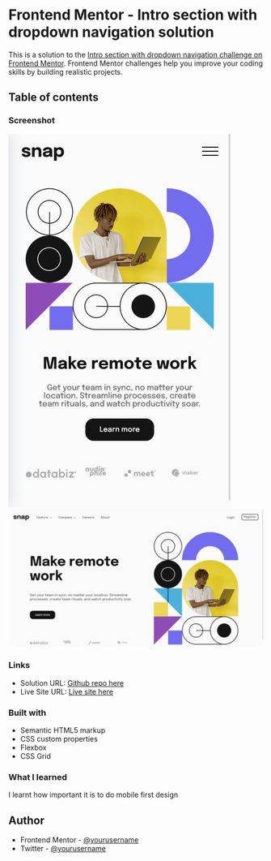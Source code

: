 # Frontend Mentor - Intro section with dropdown navigation solution

This is a solution to the [Intro section with dropdown navigation challenge on Frontend Mentor](https://www.frontendmentor.io/challenges/intro-section-with-dropdown-navigation-ryaPetHE5). Frontend Mentor challenges help you improve your coding skills by building realistic projects. 

## Table of contents

### Screenshot

![](./design/Mobile%20view.png)
![](./design/Desktop%20view.png)




### Links

- Solution URL: [Github repo here](https://github.com/myspace8/intro-section-with-dropdown-navigation-main)
- Live Site URL: [Live site here](https://myspace8.github.io/intro-section-with-dropdown-navigation-main/)


### Built with

- Semantic HTML5 markup
- CSS custom properties
- Flexbox
- CSS Grid


### What I learned

I learnt how important it is to do mobile first design


## Author

- Frontend Mentor - [@yourusername](https://www.frontendmentor.io/profile/myspace8)
- Twitter - [@yourusername](https://twitter.com/owoahene_joseph)
